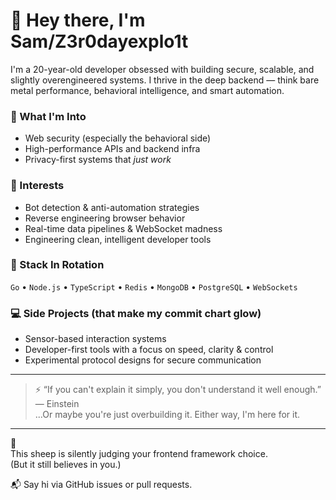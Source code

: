 # 👋 Hey there, I'm Sam/Z3r0dayexplo1t

I'm a 20-year-old developer obsessed with building secure, scalable, and slightly overengineered systems. I thrive in the deep backend — think bare metal performance, behavioral intelligence, and smart automation.

### 🚀 What I'm Into
- Web security (especially the behavioral side)
- High-performance APIs and backend infra
- Privacy-first systems that *just work*

### 🧠 Interests
- Bot detection & anti-automation strategies
- Reverse engineering browser behavior
- Real-time data pipelines & WebSocket madness
- Engineering clean, intelligent developer tools

### 🧰 Stack In Rotation
`Go` • `Node.js` • `TypeScript` • `Redis` • `MongoDB` • `PostgreSQL` • `WebSockets`

### 💻 Side Projects (that make my commit chart glow)
- Sensor-based interaction systems  
- Developer-first tools with a focus on speed, clarity & control  
- Experimental protocol designs for secure communication

---

> ⚡ “If you can't explain it simply, you don't understand it well enough.” — Einstein  
> ...Or maybe you're just overbuilding it. Either way, I'm here for it.

---

🐑  
This sheep is silently judging your frontend framework choice.  
(But it still believes in you.)

📬 Say hi via GitHub issues or pull requests.  
